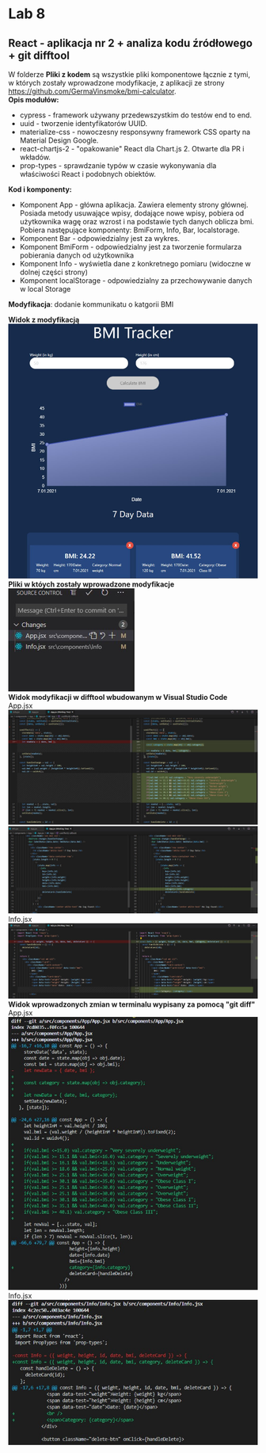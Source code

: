 # Lab 8
## React - aplikacja nr 2 + analiza kodu źródłowego + git difftool
W folderze **Pliki z kodem** są wszystkie pliki komponentowe łącznie z tymi, w których zostały wprowadzone modyfikacje, z aplikacji ze strony https://github.com/GermaVinsmoke/bmi-calculator.  
__Opis modułów:__
* cypress - framework używany przedewszystkim do testów end to end.
* uuid    - tworzenie identyfikatorów UUID.
* materialize-css - nowoczesny responsywny framework CSS oparty na Material Design Google.
* react-chartjs-2 - "opakowanie" React dla Chart.js 2. Otwarte dla PR i wkładów.
* prop-types - sprawdzanie typów w czasie wykonywania dla właściwości React i podobnych obiektów.


__Kod i komponenty:__
* Komponent App - główna aplikacja. Zawiera elementy strony głównej. Posiada metody usuwające wpisy, dodające nowe wpisy, pobiera od użytkownika wagę oraz wzrost i na podstawie tych danych oblicza bmi.  
Pobiera następujące komponenty: BmiForm, Info, Bar, localstorage.
* Komponent Bar - odpowiedzialny jest za wykres.
* Komponent BmiForm - odpowiedzialny jest za tworzenie formularza pobierania danych od użytkownika
* Komponent Info - wyświetla dane z konkretnego pomiaru (widoczne w dolnej części strony)
* Komponent localStorage - odpowiedzialny za przechowywanie danych w local Storage

__Modyfikacja__: dodanie kommunikatu o katgorii BMI  

__Widok z modyfikacją__  
![](Screen/1.jpg)  
__Pliki w któych zostały wprowadzone modyfikacje__  
![](Screen/2.jpg)  
__Widok modyfikacji w difftool wbudowanym w Visual Studio Code__  
App.jsx  
![](Screen/3.jpg)  
![](Screen/4.jpg)  
Info.jsx  
![](Screen/5.jpg)  
__Widok wprowadzonych zmian w terminalu wypisany za pomocą "git diff"__  
App.jsx  
![](Screen/6.jpg)  
Info.jsx  
![](Screen/7.jpg)  
